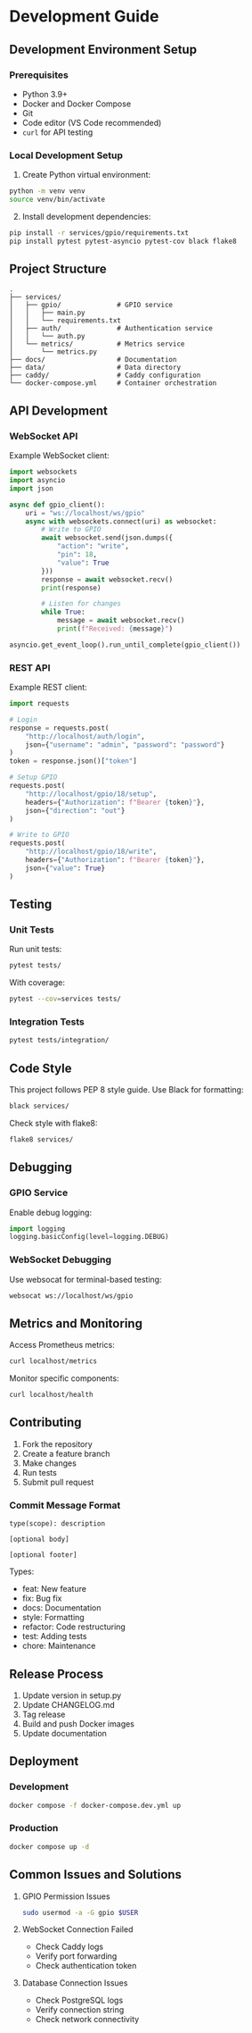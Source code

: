 # Development Guide

## Development Environment Setup

### Prerequisites

- Python 3.9+
- Docker and Docker Compose
- Git
- Code editor (VS Code recommended)
- `curl` for API testing

### Local Development Setup

1. Create Python virtual environment:
```bash
python -m venv venv
source venv/bin/activate
```

2. Install development dependencies:
```bash
pip install -r services/gpio/requirements.txt
pip install pytest pytest-asyncio pytest-cov black flake8
```

## Project Structure

```
.
├── services/
│   ├── gpio/              # GPIO service
│   │   ├── main.py
│   │   └── requirements.txt
│   ├── auth/              # Authentication service
│   │   └── auth.py
│   └── metrics/           # Metrics service
│       └── metrics.py
├── docs/                  # Documentation
├── data/                  # Data directory
├── caddy/                 # Caddy configuration
└── docker-compose.yml     # Container orchestration
```

## API Development

### WebSocket API

Example WebSocket client:
```python
import websockets
import asyncio
import json

async def gpio_client():
    uri = "ws://localhost/ws/gpio"
    async with websockets.connect(uri) as websocket:
        # Write to GPIO
        await websocket.send(json.dumps({
            "action": "write",
            "pin": 18,
            "value": True
        }))
        response = await websocket.recv()
        print(response)

        # Listen for changes
        while True:
            message = await websocket.recv()
            print(f"Received: {message}")

asyncio.get_event_loop().run_until_complete(gpio_client())
```

### REST API

Example REST client:
```python
import requests

# Login
response = requests.post(
    "http://localhost/auth/login",
    json={"username": "admin", "password": "password"}
)
token = response.json()["token"]

# Setup GPIO
requests.post(
    "http://localhost/gpio/18/setup",
    headers={"Authorization": f"Bearer {token}"},
    json={"direction": "out"}
)

# Write to GPIO
requests.post(
    "http://localhost/gpio/18/write",
    headers={"Authorization": f"Bearer {token}"},
    json={"value": True}
)
```

## Testing

### Unit Tests

Run unit tests:
```bash
pytest tests/
```

With coverage:
```bash
pytest --cov=services tests/
```

### Integration Tests

```bash
pytest tests/integration/
```

## Code Style

This project follows PEP 8 style guide. Use Black for formatting:

```bash
black services/
```

Check style with flake8:
```bash
flake8 services/
```

## Debugging

### GPIO Service

Enable debug logging:
```python
import logging
logging.basicConfig(level=logging.DEBUG)
```

### WebSocket Debugging

Use websocat for terminal-based testing:
```bash
websocat ws://localhost/ws/gpio
```

## Metrics and Monitoring

Access Prometheus metrics:
```bash
curl localhost/metrics
```

Monitor specific components:
```bash
curl localhost/health
```

## Contributing

1. Fork the repository
2. Create a feature branch
3. Make changes
4. Run tests
5. Submit pull request

### Commit Message Format

```
type(scope): description

[optional body]

[optional footer]
```

Types:
- feat: New feature
- fix: Bug fix
- docs: Documentation
- style: Formatting
- refactor: Code restructuring
- test: Adding tests
- chore: Maintenance

## Release Process

1. Update version in setup.py
2. Update CHANGELOG.md
3. Tag release
4. Build and push Docker images
5. Update documentation

## Deployment

### Development
```bash
docker compose -f docker-compose.dev.yml up
```

### Production
```bash
docker compose up -d
```

## Common Issues and Solutions

1. GPIO Permission Issues
    ```bash
    sudo usermod -a -G gpio $USER
    ```

2. WebSocket Connection Failed
    - Check Caddy logs
    - Verify port forwarding
    - Check authentication token

3. Database Connection Issues
    - Check PostgreSQL logs
    - Verify connection string
    - Check network connectivity
